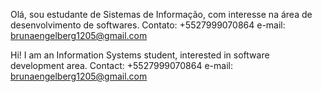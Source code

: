Olá, sou estudante de Sistemas de Informação, com interesse na área de desenvolvimento de softwares. 
Contato: +5527999070864
e-mail: brunaengelberg1205@gmail.com

Hi! I am an Information Systems student, interested in software development area. 
Contact: +5527999070864
e-mail: brunaengelberg1205@gmail.com
